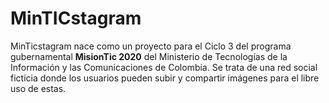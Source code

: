 # MinTICstagram

MinTicstagram nace como un proyecto para el Ciclo 3 del programa gubernamental **MisionTic 2020** del Ministerio de Tecnologías de la Información y las Comunicaciones de Colombia. Se trata de una red social ficticia donde los usuarios pueden subir y compartir imágenes para el libre uso de estas.
